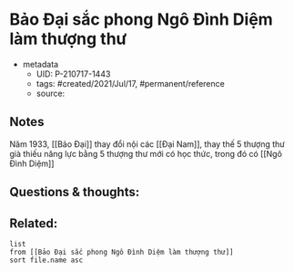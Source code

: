 # Bảo Đại sắc phong Ngô Đình Diệm làm thượng thư

- metadata
	- UID: P-210717-1443
	- tags: #created/2021/Jul/17, #permanent/reference
	- source: 

## Notes
Năm 1933, [[Bảo Đại]] thay đổi nội các [[Đại Nam]], thay thế 5 thượng thư già thiếu năng lực bằng 5 thượng thư mới có học thức, trong đó có [[Ngô Đình Diệm]]

## Questions & thoughts:

## Related:
```dataview
list
from [[Bảo Đại sắc phong Ngô Đình Diệm làm thượng thư]]
sort file.name asc
```
